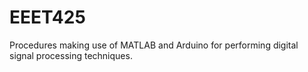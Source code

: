 # EEET425

Procedures making use of MATLAB and Arduino for performing digital signal processing techniques.
